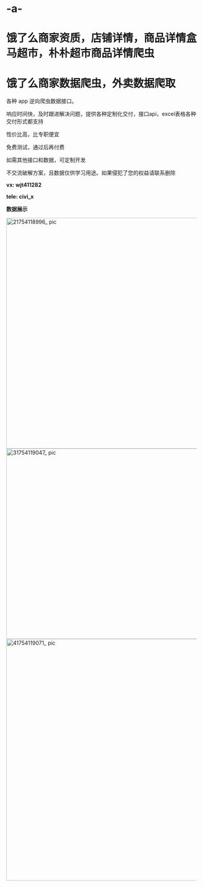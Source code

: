# -a-
# 饿了么商家资质，店铺详情，商品详情盒马超市，朴朴超市商品详情爬虫
# 饿了么商家数据爬虫，外卖数据爬取
 <p>各种 app 逆向爬虫数据接口。</p>
<p>响应时间快，及时跟进解决问题，提供各种定制化交付，接口api，excel表格各种交付形式都支持</p>
<p>性价比高，比专职便宜</p>
<p>免费测试，通过后再付费</p>
<p>如需其他接口和数据，可定制开发</p>
<p>不交流破解方案，且数据仅供学习用途。如果侵犯了您的权益请联系删除 </p>
<p><strong>vx: wjt411282</strong></p>
<p><strong>tele: civi_x</strong></p>
<p><strong>数据展示</strong></p>

<img width="971" height="611" alt="21754118996_ pic" src="https://github.com/user-attachments/assets/2aed0c3c-6c27-4cb1-8eca-a47048f8b649" />
<img width="1102" height="504" alt="31754119047_ pic" src="https://github.com/user-attachments/assets/f2ba01cb-4534-48b9-8c32-648d1d1b08a5" />
<img width="931" height="640" alt="41754119071_ pic" src="https://github.com/user-attachments/assets/1f796959-833d-4513-8b42-c7bcee40f281" />

